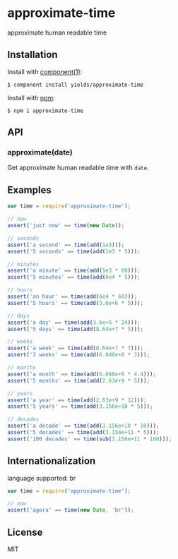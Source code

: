 
# approximate-time

  approximate human readable time

## Installation

  Install with [component(1)](http://component.io):

    $ component install yields/approximate-time
    
  Install with [npm](http://www.npmjs.com):

    $ npm i approximate-time

## API

### approximate(date)

  Get approximate human readable time with `date`.

## Examples

```js
var time = require('approximate-time');

// now
assert('just now' == time(new Date));

// seconds
assert('a second' == time(add(1e3)));
assert('5 seconds' == time(add(1e3 * 5)));

// minutes
assert('a minute' == time(add(1e3 * 60)));
assert('5 minutes' == time(add(6e4 * 5)));

// hours
assert('an hour' == time(add(6e4 * 60)));
assert('5 hours' == time(add(3.6e+6 * 5)));

// days
assert('a day' == time(add(3.6e+6 * 24)));
assert('5 days' == time(add(8.64e+7 * 5)));

// weeks
assert('a week' == time(add(8.64e+7 * 7)));
assert('3 weeks' == time(add(6.048e+8 * 3)));

// months
assert('a month' == time(add(6.048e+8 * 4.4)));
assert('5 months' == time(add(2.63e+9 * 5)));

// years
assert('a year' == time(add(2.63e+9 * 12)));
assert('5 years' == time(add(3.156e+10 * 5)));

// decades
assert('a decade' == time(add(3.156e+10 * 10)));
assert('5 decades' == time(add(3.156e+11 * 5)));
assert('100 decades' == time(sub(3.156e+11 * 100)));


```

## Internationalization


language supported: br

```js
var time = require('approximate-time');

// now
assert('agora' == time(new Date, 'br'));

```

## License

  MIT
